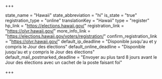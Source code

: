 +++

state_name = "Hawaii"
state_abbreviation = "hi"
is_state = "true"
registration_type = "online"
translationKey = "Hawaii"
type = "register"
hp_link = "https://elections.hawaii.gov/"
registration_link = "https://olvr.hawaii.gov/"
more_info_link = "https://elections.hawaii.gov/voters/registration/"
confirm_registration_link = "https://olvr.hawaii.gov/"
default_ip_deadline = "Disponible jusqu'au et y compris le Jour des élections"
default_online_deadline = "Disponible jusqu'au et y compris le Jour des élections"
default_mail_postmarked_deadline = "Envoyer au plus tard 8 jours avant le Jour des élections avec un cachet de la poste faisant foi"

+++